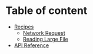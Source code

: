 # Table of content 
  * [Recipes](recipes.md)
    * [Network Request](recipes.md#network-request)
    * [Reading Large File](recipes.md#reading-large-file)
  * [API Reference](reference.md)